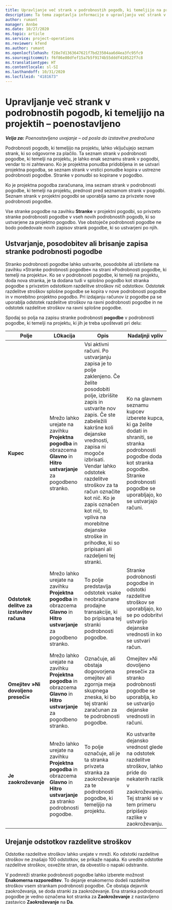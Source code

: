 ```yaml
---
title: Upravljanje več strank v podrobnostih pogodb, ki temeljijo na projektih – poenostavljeno
description: Ta tema zagotavlja informacije o upravljanju več strank v podrobnostih pogodb, ki temeljijo na projektu.
author: rumant
manager: Annbe
ms.date: 10/27/2020
ms.topic: article
ms.service: project-operations
ms.reviewer: kfend
ms.author: rumant
ms.openlocfilehash: f28e7d1363647621f7bd23504aa6d4ea3fc95fc9
ms.sourcegitcommit: f6f86e80dfef15a7b5f9174b55dddf410522f7c8
ms.translationtype: HT
ms.contentlocale: sl-SI
ms.lasthandoff: 10/31/2020
ms.locfileid: "4181673"
---
```

# <a name="manage-multiple-customers-on-project-based-contract-lines---lite"></a>Upravljanje več strank v podrobnostih pogodb, ki temeljijo na projektih – poenostavljeno

_**Velja za:** Poenostavljeno uvajanje – od posla do izstavitve predračuna_

Podrobnosti pogodb, ki temeljijo na projektu, lahko vključujejo seznam strank, ki so odgovorne za plačilo. Ta seznam strank v podrobnosti pogodbe, ki temelji na projektu, je lahko enak seznamu strank v pogodbi, vendar to ni zahtevano. Ko je projektna ponudba pridobljena in se ustvari projektna pogodba, se seznam strank v vrstici ponudbe kopira v ustrezne podrobnosti pogodbe. Stranke v ponudbi so kopirane v pogodbo.

Ko je projektna pogodba zaračunana, ima seznam strank v podrobnosti pogodbe, ki temelji na projektu, prednost pred seznamom strank v pogodbi. Seznam strank v projektni pogodbi se uporablja samo za privzete nove podrobnosti pogodbe.

Vse stranke pogodbe na zavihku **Stranke** v projektni pogodbi, so privzeto stranke podrobnosti pogodbe v vseh novih podrobnostih pogodb, ki so ustvarjene za projektno pogodbo. Vse obstoječe podrobnosti pogodbe ne bodo podedovale novih zapisov strank pogodbe, ki so ustvarjeni po njih.

## <a name="create-update-or-delete-a-contract-line-customer-record"></a>Ustvarjanje, posodobitev ali brisanje zapisa stranke podrobnosti pogodbe

Stranko podrobnosti pogodbe lahko ustvarite, posodobite ali izbrišete na zavihku »Stranke podrobnosti pogodbe« na strani »Podrobnosti pogodbe, ki temelji na projektu«. Ko se v podrobnosti pogodbe, ki temelji na projektu, doda nova stranka, je ta dodana tudi v splošno pogodbo kot stranka pogodbe s privzetim odstotkom razdelitve stroškov nič odstotkov. Odstotek razdelitve stroškov splošne pogodbe se kopira v nove podrobnosti pogodbe in v morebitno projektno pogodbo. Pri izdajanju računov iz pogodbe pa se uporablja odstotek razdelitve stroškov na ravni podrobnosti pogodbe in ne odstotek razdelitve stroškov na ravni splošne pogodbe.

Spodaj so polja na zapisu stranke podrobnosti **pogodbe** v podrobnosti pogodbe, ki temelji na projektu, ki jih je treba upoštevati pri delu:

| Polje | LOkacija | Opis | Nadaljnji vpliv |
| --- | --- | --- | --- |
| **Kupec** | Mrežo lahko urejate na zavihku **Projektna pogodba** in obrazcema **Glavno** in **Hitro ustvarjanje** za pogodbeno stranko. | Vsi aktivni računi. Po ustvarjanju zapisa je to polje zaklenjeno. Če želite posodobiti polje, izbrišite zapis in ustvarite nov zapis. Če ste zabeležili kakršne koli dejanske vrednosti, zapisa ni mogoče izbrisati. Vendar lahko odstotek razdelitve stroškov za ta račun označite kot nič. Ko je zapis označen kot nič, to vpliva na morebitne dejanske stroške in prihodke, ki so pripisani ali razdeljeni tej stranki. | Ko na glavnem seznamu kupcev izberete kupca, ki ga želite dodati in shraniti, se stranka podrobnosti pogodbe doda kot stranka pogodbe. Stranke podrobnosti pogodbe se uporabljajo, ko se ustvarjajo računi. |
| **Odstotek delitve za izstavitev računa** | Mrežo lahko urejate na zavihku **Projektna pogodba** in obrazcema **Glavno** in **Hitro ustvarjanje** za pogodbeno stranko. | To polje predstavlja odstotek vsake neobračunane prodajne transakcije, ki bo pripisana tej stranki podrobnosti pogodbe. | Stranke podrobnosti pogodbe in odstotki razdelitve stroškov se uporabljajo, ko se po odobritvi ustvarijo dejanske vrednosti in ko se ustvari račun. |
| **Omejitev »Ni dovoljeno preseči«** | Mrežo lahko urejate na zavihku **Projektna pogodba** in obrazcema **Glavno** in **Hitro ustvarjanje** za pogodbeno stranko. | Označuje, ali obstaja dogovorjena omejitev ali zgornja meja skupnega zneska, ki bo tej stranki zaračunan za te podrobnosti pogodbe. | Omejitev »Ni dovoljeno preseči« za stranko podrobnosti pogodbe se uporablja, ko se ustvarijo dejanske vrednosti in računi. |
| **Je zaokroževanje** | Mrežo lahko urejate na zavihku **Projektna pogodba** in obrazcema **Glavno** in **Hitro ustvarjanje** za stranko podrobnosti pogodbe. | To polje označuje, ali je ta stranka privzeta stranka za zaokroževanje za te podrobnosti pogodbe, ki temeljijo na projektu. | Ko ustvarite dejansko vrednost glede na odstotek razdelitve stroškov, lahko pride do nekaterih razlik v zaokroževanju. Tej stranki se v tem primeru pripišejo razlike v zaokroževanju. |

## <a name="edit-billing-split-percentages"></a>Urejanje odstotkov razdelitve stroškov

Odstotke razdelitve stroškov lahko urejate v mreži. Ko odstotki razdelitve stroškov ne znašajo 100 odstotkov, se prikaže napaka. Ko uredite odstotke razdelitve stroškov, osvežite stran, da obvestilo o napaki odstranite.

V podmreži stranke podrobnosti pogodbe lahko izberete možnost **Enakomerna razporeditev**. To dejanje enakomerno dodeli razdelitve stroškov vsem strankam podrobnosti pogodbe. Če obstaja dejavnik zaokroževanja, se doda stranki za zaokroževanje. Ena stranka podrobnosti pogodbe je vedno označena kot stranka za **Zaokroževanje** z nastavljeno zastavico **Zaokroževanje** na **Da**.

